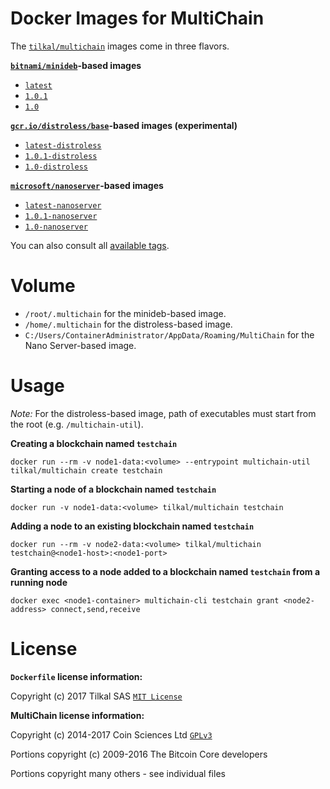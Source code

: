 # Docker Images for MultiChain

The [`tilkal/multichain`] images come in three flavors.

**[`bitnami/minideb`]-based images**
* [`latest`]
* [`1.0.1`]
* [`1.0`]

**[`gcr.io/distroless/base`]-based images (experimental)**
* [`latest-distroless`]
* [`1.0.1-distroless`]
* [`1.0-distroless`]

**[`microsoft/nanoserver`]-based images**
* [`latest-nanoserver`]
* [`1.0.1-nanoserver`]
* [`1.0-nanoserver`]

You can also consult all [available tags].

# Volume

* `/root/.multichain` for the minideb-based image.
* `/home/.multichain` for the distroless-based image.
* `C:/Users/ContainerAdministrator/AppData/Roaming/MultiChain` for the Nano Server-based image.


# Usage

*Note:* For the distroless-based image, path of executables must start from the root (e.g. `/multichain-util`).

**Creating a blockchain named `testchain`**

`docker run --rm -v node1-data:<volume> --entrypoint multichain-util tilkal/multichain create testchain`

**Starting a node of a blockchain named `testchain`**

`docker run -v node1-data:<volume> tilkal/multichain testchain`

**Adding a node to an existing blockchain named `testchain`**

`docker run --rm -v node2-data:<volume> tilkal/multichain testchain@<node1-host>:<node1-port>`

**Granting access to a node added to a blockchain named `testchain` from a running node**

`docker exec <node1-container> multichain-cli testchain grant <node2-address> connect,send,receive`


# License

**`Dockerfile` license information:**

Copyright (c) 2017 Tilkal SAS [`MIT License`]

**MultiChain license information:**

Copyright (c) 2014-2017 Coin Sciences Ltd [`GPLv3`](https://github.com/MultiChain/multichain/blob/master/COPYING)

Portions copyright (c) 2009-2016 The Bitcoin Core developers

Portions copyright many others - see individual files


[`bitnami/minideb`]: https://store.docker.com/community/images/bitnami/minideb
[`gcr.io/distroless/base`]: https://github.com/GoogleCloudPlatform/distroless/blob/master/base/README.md
[`microsoft/nanoserver`]: https://store.docker.com/images/nanoserver
[`tilkal/multichain`]: https://store.docker.com/community/images/tilkal/multichain

[`latest`]: https://github.com/Tilkal/docker-multichain/blob/master/1.0/minideb/Dockerfile
[`1.0.1`]: https://github.com/Tilkal/docker-multichain/blob/4af0a9d7eb7e9765558869f7076e5e088dbfa96a/1.0/minideb/Dockerfile
[`1.0`]: https://github.com/Tilkal/docker-multichain/blob/c0bb7a216225f11c0631a507709c9d2ba4e34017/1.0/minideb/Dockerfile

[`latest-distroless`]: https://github.com/Tilkal/docker-multichain/blob/master/1.0/distroless/Dockerfile
[`1.0.1-distroless`]: https://github.com/Tilkal/docker-multichain/blob/4af0a9d7eb7e9765558869f7076e5e088dbfa96a/1.0/distroless/Dockerfile
[`1.0-distroless`]: https://github.com/Tilkal/docker-multichain/blob/c0bb7a216225f11c0631a507709c9d2ba4e34017/1.0/distroless/Dockerfile

[`latest-nanoserver`]: https://github.com/Tilkal/docker-multichain/blob/master/1.0/nanoserver/Dockerfile
[`1.0.1-nanoserver`]: https://github.com/Tilkal/docker-multichain/blob/4af0a9d7eb7e9765558869f7076e5e088dbfa96a/1.0/nanoserver/Dockerfile
[`1.0-nanoserver`]: https://github.com/Tilkal/docker-multichain/blob/c0bb7a216225f11c0631a507709c9d2ba4e34017/1.0/nanoserver/Dockerfile

[available tags]: https://store.docker.com/community/images/tilkal/multichain/tags

[`MIT License`]: https://github.com/Tilkal/docker-multichain/blob/master/LICENSE
[`GPLv3`]: https://github.com/MultiChain/multichain/blob/master/COPYING
